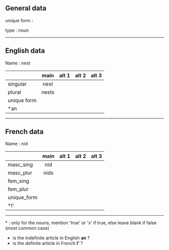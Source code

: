 ## General data

unique form :

type : noun

---

## English data

Name : nest

|             | main  | alt 1 | alt 2 | alt 3 |
| :---------- | :---: | :---: | :---: | ----- |
| singular    | nest  |       |       |       |
| plural      | nests |       |       |       |
| unique form |       |       |       |       |
| \*an        |       |       |       |       |

---

## French data

Name : nid

|             | main | alt 1 | alt 2 | alt 3 |
| :---------- | :--: | :---: | :---: | :---: |
| masc_sing   | nid  |       |       |       |
| masc_plur   | nids |       |       |       |
| fem_sing    |      |       |       |       |
| fem_plur    |      |       |       |       |
| unique_form |      |       |       |       |
| \*l'        |      |       |       |       |

---

\* : only for the nouns, mention 'true' or 'x' if true, else leave blank if false (most common case)

- is the indefinite article in English **an** ?
- is the definite article in French **l'** ?
